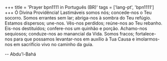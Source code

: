 +++
title = 'Prayer bpn1111 in Português (BR)'
tags = ['lang-pt', 'bpn1111']
+++
Ó Divina Providência! Lastimáveis somos nós; concede-nos o Teu socorro. Somos errantes sem lar; abriga-nos à sombra do Teu refúgio. Estamos dispersos; une-nos. Vês-nos perdidos; reúne-nos ao Teu rebanho. Eis-nos destituídos; confere-nos um quinhão e porção. Achamo-nos sequiosos; conduze-nos ao manancial da Vida. Somos fracos; fortalece-nos para que possamos levantar-nos em auxílio à Tua Causa e imolarmos-nos em sacrifício vivo no caminho da guia.

-- Abdu'l-Bahá
